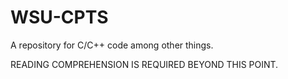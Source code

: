 # WSU-CPTS
A repository for C/C++ code among other things.

READING COMPREHENSION IS REQUIRED BEYOND THIS POINT.

